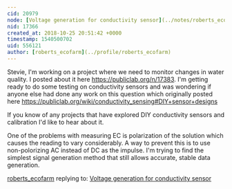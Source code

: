 ```yaml
---
cid: 20979
node: [Voltage generation for conductivity sensor](../notes/roberts_ecofarm/10-24-2018/voltage-generation-for-conductivity-sensor)
nid: 17366
created_at: 2018-10-25 20:51:42 +0000
timestamp: 1540500702
uid: 556121
author: [roberts_ecofarm](../profile/roberts_ecofarm)
---
```


Stevie,  I'm working on a project where we need to monitor changes in water quality.  I posted about it here https://publiclab.org/n/17383.  I'm getting ready to do some testing on conductivity sensors and was wondering if anyone else had done any work on this question which originally posted here https://publiclab.org/wiki/conductivity_sensing#DIY+sensor+designs

If you know of any projects that have explored DIY conductivity sensors and calibration I'd like to hear about it.

One of the problems with measuring EC is polarization of the solution which causes the reading to vary considerably.  A way to prevent this is to use non-polorizing AC instead of DC as the impulse.  I'm trying to find the simplest signal generation method that still allows accurate, stable data generation.

[roberts_ecofarm](../profile/roberts_ecofarm) replying to: [Voltage generation for conductivity sensor](../notes/roberts_ecofarm/10-24-2018/voltage-generation-for-conductivity-sensor)

